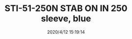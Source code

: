 ﻿---
layout: post 
title: STI-51-250N STAB ON IN 250 sleeve, blue
tags: 
categories: housing-terminal
overview: STAB ON IN 250 sleeve, blue,
series: 
part_number: STI-51-250N
thumb_img: static/202004/317-thumb-20200412232008.jpg
small_img: static/202004/317-20200412232008.jpg
date: 2020/4/12 15:19:14
---



